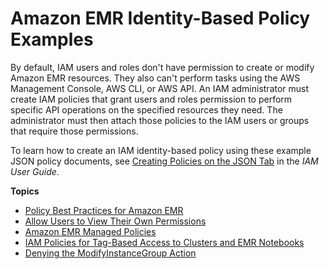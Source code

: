 # Amazon EMR Identity\-Based Policy Examples<a name="security_iam_id-based-policy-examples"></a>

By default, IAM users and roles don't have permission to create or modify Amazon EMR resources\. They also can't perform tasks using the AWS Management Console, AWS CLI, or AWS API\. An IAM administrator must create IAM policies that grant users and roles permission to perform specific API operations on the specified resources they need\. The administrator must then attach those policies to the IAM users or groups that require those permissions\.

To learn how to create an IAM identity\-based policy using these example JSON policy documents, see [Creating Policies on the JSON Tab](https://docs.aws.amazon.com/IAM/latest/UserGuide/access_policies_create.html#access_policies_create-json-editor) in the *IAM User Guide*\.

**Topics**
+ [Policy Best Practices for Amazon EMR](security_iam_emr-with-iam-policy-best-practices.md)
+ [Allow Users to View Their Own Permissions](security_iam_id-based-policy-examples-view-own-permissions.md)
+ [Amazon EMR Managed Policies](emr-managed-iam-policies.md)
+ [IAM Policies for Tag\-Based Access to Clusters and EMR Notebooks](emr-fine-grained-cluster-access.md)
+ [Denying the ModifyInstanceGroup Action](emr-cluster-deny-modifyinstancegroup.md)